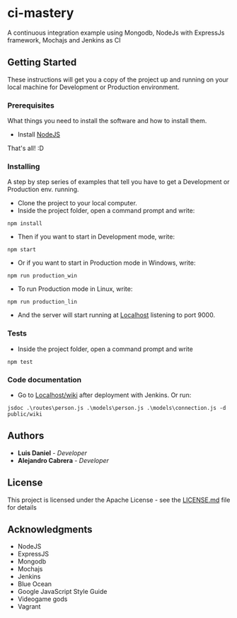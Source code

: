 # ci-mastery

A continuous integration example using Mongodb, NodeJs with ExpressJs framework, Mochajs and Jenkins as CI

## Getting Started

These instructions will get you a copy of the project up and running on your local machine for Development or Production environment.

### Prerequisites

What things you need to install the software and how to install them.

* Install [NodeJS](https://nodejs.org)

That's all! :D

### Installing

A step by step series of examples that tell you have to get a Development or Production env. running.

* Clone the project to your local computer.
* Inside the project folder, open a command prompt and write:
```
npm install
```
* Then if you want to start in Development mode, write:
```
npm start
```
* Or if you want to start in Production mode in Windows, write:
```
npm run production_win
```
* To run Production mode in Linux, write:
```
npm run production_lin
```
* And the server will start running at [Localhost](http://localhost:9000) listening to port 9000.

### Tests

* Inside the project folder, open a command prompt and write
```
npm test
```

### Code documentation

* Go to [Localhost/wiki](http://localhost:9000/wiki) after deployment with Jenkins. Or run:
```
jsdoc .\routes\person.js .\models\person.js .\models\connection.js -d public/wiki
```

## Authors

* **Luis Daniel** - *Developer*
* **Alejandro Cabrera** - *Developer*

## License

This project is licensed under the Apache License - see the [LICENSE.md](LICENSE) file for details

## Acknowledgments

* NodeJS
* ExpressJS
* Mongodb
* Mochajs
* Jenkins
* Blue Ocean
* Google JavaScript Style Guide
* Videogame gods
* Vagrant
